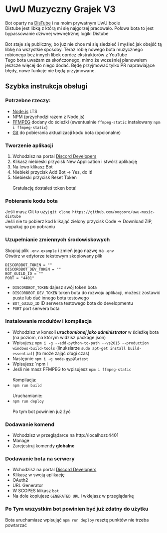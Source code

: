 # UwU Muzyczny Grajek V3

Bot oparty na [DisTube](https://github.com/skick1234/DisTube) i na moim prywatnym UwU bocie <br />
Distube jest libką z którą mi się najgorzej pracowało. Połowa bota to jest bypassowanie dziwnej wewnętrznej logiki Distube <br />  <br />
Bot staje się publiczny, bo już nie chce mi się siedzieć i myśleć jak obejść tą libkę na wszystkie sposoby. Teraz robię nowego bota muzycznego robionego bez innych libek oprócz ekstraktorów z YouTube <br />
Tego bota uważam za skończonego, mimo że wcześniej planowałem jeszcze więcej do niego dodać. Będę przyjmować tylko PR naprawiające błędy, nowe funkcje nie będą przyjmowane. <br />

## Szybka instrukcja obsługi
### Potrzebne rzeczy:
- [Node.js](https://nodejs.org) LTS
- NPM (przychodzi razem z Node.js)
- [FFMPEG](https://ffmpeg.org/download.html) dodany do ścieżki (ewentualnie `ffmpeg-static` instalowany `npm i ffmpeg-static`) <br />
- [Git](https://gitforwindows.org) do pobierania aktualizacji kodu bota (opcionalne)

### Tworzenie aplikacji
1. Wchodzisz na portal [Discord Developers](https://discord.com/developers)
1. Klikasz niebieski przycisk New Application i stwórz aplikację
1. Na lewo klikasz Bot
1. Niebieki przycisk Add Bot -> Yes, do it!
1. Niebieski przycisk Reset Token <br /> <br />
Gratulację dostałeś token bota!

### Pobieranie kodu bota
Jeśli masz Git to użyj `git clone https://github.com/oogooro/uwu-music-distube` <br />
Jeśli nie to pobierz kod klikająć zielony przycisk Code -> Download ZIP, wypakuj go po pobraniu

### Uzupełnianie zmiennych środowiskowych
Skopiuj plik `.env.example` i zmień jego nazwę na `.env` <br />
Otwórz w edytorze tekstowym skopiowany plik <br />
```env
DISCORDBOT_TOKEN = ""
DISCORDBOT_DEV_TOKEN = ""
BOT_GUILD_ID = ""
PORT = "4401"
```
- `DISCORDBOT_TOKEN` dajesz swój token bota
- `DISCORDBOT_DEV_TOKEN` token bota do rozwoju aplikacji, możesz zostawić puste lub dać innego bota testowego
- `BOT_GUILD_ID` ID serwera testowego bota do developmentu
- `PORT` port serwera bota

### Instalowanie modułów i kompilacja
- Wchodzisz w konsoli ***uruchomionej jako administrator*** w ścieżkę bota (na poziom, na którym widzisz package.json)
- Wpisujesz `npm i -g --add-python-to-path --vs2015 --production windows-build-tools` (linuksiarze `sudo apt-get install build-essential`) (to może zająć długi czas)
- Następnie `npm i -g node-gyp@latest`
- Wpisujesz `npm i
- Jeśli nie masz FFMPEG to wpisujesz `npm i ffmpeg-static` <br /> <br />
Kompilacja:
- `npm run build` <br /> <br />
Uruchamianie:
- `npm run deploy` <br /> <br />
Po tym bot powinien już żyć

### Dodawanie komend
- Wchodzisz w przeglądarce na http://localhost:4401
- Manage
- Zarejestruj komendy **globalne**

### Dodawanie bota na serwery
- Wchodzisz na portal [Discord Developers](https://discord.com/developers)
- Klikasz w swoją aplikację
- OAuth2
- URL Generator
- W SCOPES klikasz `bot`
- Na dole kopiujesz `GENERATED URL` i wklejasz w przeglądarkę

### Po Tym wszystkim bot powinien być już zdatny do użytku
Bota uruchamiasz wpisująć `npm run deploy` resztę punktów nie trzeba powtarzać

